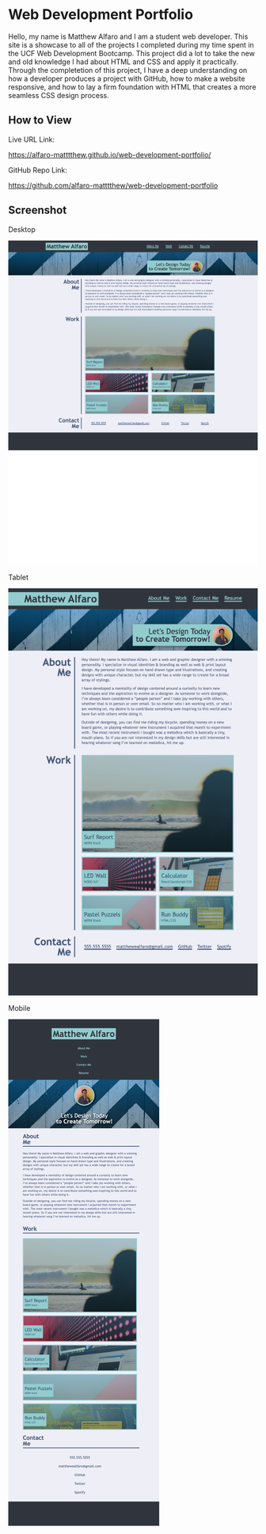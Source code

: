 # Web Development Portfolio

Hello, my name is Matthew Alfaro and I am a student web developer. This site is a showcase to all of the projects I completed during my time spent in the UCF Web Development Bootcamp. This project did a lot to take the new and old knowledge I had about HTML and CSS and apply it practically. Through the completetion of this project, I have a deep understanding on how a developer produces a project with GitHub, how to make a website responsive, and how to lay a firm foundation with HTML that creates a more seamless CSS design process.

## How to View

Live URL Link:

https://alfaro-matttthew.github.io/web-development-portfolio/

GitHub Repo Link:

https://github.com/alfaro-matttthew/web-development-portfolio

## Screenshot

Desktop

![Portfolio Website Screenshot for Desktop View](./assets/images/desktop.png)

Tablet

![Portfolio Website Screenshot for Tablet View](./assets/images/tablet.png)

Mobile

![Portfolio Website Screenshot for Mobile View](./assets/images/mobile.png)
